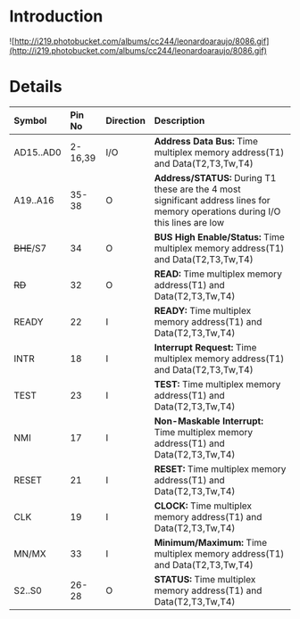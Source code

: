 # Introduction #

![http://i219.photobucket.com/albums/cc244/leonardoaraujo/8086.gif](http://i219.photobucket.com/albums/cc244/leonardoaraujo/8086.gif)


# Details #

| **Symbol** | **Pin No** | **Direction** | **Description** |
|:-----------|:-----------|:--------------|:----------------|
| AD15..AD0  | 2-16,39    | I/O           | **Address Data Bus:** Time multiplex memory address(T1) and Data(T2,T3,Tw,T4) |
| A19..A16   | 35-38      | O             | **Address/STATUS:** During T1 these are the 4 most significant address lines for memory operations during I/O this lines are low |
| ~~BHE~~/S7 | 34         | O             | **BUS High Enable/Status:** Time multiplex memory address(T1) and Data(T2,T3,Tw,T4) |
| ~~RD~~     | 32         | O             | **READ:** Time multiplex memory address(T1) and Data(T2,T3,Tw,T4) |
| READY      | 22         | I             | **READY:** Time multiplex memory address(T1) and Data(T2,T3,Tw,T4) |
| INTR       | 18         | I             | **Interrupt Request:** Time multiplex memory address(T1) and Data(T2,T3,Tw,T4) |
| TEST       | 23         | I             | **TEST:** Time multiplex memory address(T1) and Data(T2,T3,Tw,T4) |
| NMI        | 17         | I             | **Non-Maskable Interrupt:** Time multiplex memory address(T1) and Data(T2,T3,Tw,T4) |
| RESET      | 21         | I             | **RESET:** Time multiplex memory address(T1) and Data(T2,T3,Tw,T4) |
| CLK        | 19         | I             | **CLOCK:** Time multiplex memory address(T1) and Data(T2,T3,Tw,T4) |
| MN/MX      | 33         | I             | **Minimum/Maximum:** Time multiplex memory address(T1) and Data(T2,T3,Tw,T4) |
| S2..S0     | 26-28      | O             | **STATUS:** Time multiplex memory address(T1) and Data(T2,T3,Tw,T4) |